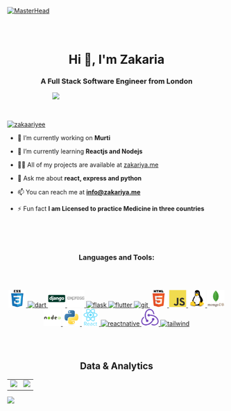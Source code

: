
[![MasterHead](https://www.sbr-technologies.com/wp-content/uploads/2021/06/mern.png)](https://zakariya.me)

<br />
<br />
<h1 align="center">Hi 👋, I'm Zakaria</h1>
<h3 align="center">A Full Stack Software Engineer from London</h3>
<img align="right" width="400" align="coding gif" src="https://lyshtechnology.com/admin/assets/img/animation_images/developer.gif">

<br />
<br />
<br />
<p align="left"> <a href="https://twitter.com/zakaariyee" target="blank"><img src="https://img.shields.io/twitter/follow/zakaariyee?logo=twitter&style=for-the-badge" alt="zakaariyee" /></a> </p>

- 🔭 I’m currently working on **Murti**

- 🌱 I’m currently learning **Reactjs and Nodejs**

- 👨‍💻 All of my projects are available at [zakariya.me](zakariya.me)

- 💬 Ask me about **react, express and python**

- 📫 You can reach me at **info@zakariya.me**

- ⚡ Fun fact **I am Licensed to practice Medicine in three countries**

<br />

<br />
<br />
<h3 align="center">Languages and Tools:</h3>
<br />
<br />
<p align="center"> <a href="https://www.w3schools.com/css/" target="_blank" rel="noreferrer"> <img src="https://raw.githubusercontent.com/devicons/devicon/master/icons/css3/css3-original-wordmark.svg" alt="css3" width="40" height="40"/> </a> <a href="https://dart.dev" target="_blank" rel="noreferrer"> <img src="https://www.vectorlogo.zone/logos/dartlang/dartlang-icon.svg" alt="dart" width="40" height="40"/> </a> <a href="https://www.djangoproject.com/" target="_blank" rel="noreferrer"> <img src="https://raw.githubusercontent.com/devicons/devicon/master/icons/django/django-original.svg" alt="django" width="40" height="40"/> </a> <a href="https://expressjs.com" target="_blank" rel="noreferrer"> <img src="https://raw.githubusercontent.com/devicons/devicon/master/icons/express/express-original-wordmark.svg" alt="express" width="40" height="40"/> </a> <a href="https://flask.palletsprojects.com/" target="_blank" rel="noreferrer"> <img src="https://www.vectorlogo.zone/logos/pocoo_flask/pocoo_flask-icon.svg" alt="flask" width="40" height="40"/> </a> <a href="https://flutter.dev" target="_blank" rel="noreferrer"> <img src="https://www.vectorlogo.zone/logos/flutterio/flutterio-icon.svg" alt="flutter" width="40" height="40"/> </a> <a href="https://git-scm.com/" target="_blank" rel="noreferrer"> <img src="https://www.vectorlogo.zone/logos/git-scm/git-scm-icon.svg" alt="git" width="40" height="40"/> </a> <a href="https://www.w3.org/html/" target="_blank" rel="noreferrer"> <img src="https://raw.githubusercontent.com/devicons/devicon/master/icons/html5/html5-original-wordmark.svg" alt="html5" width="40" height="40"/> </a> <a href="https://developer.mozilla.org/en-US/docs/Web/JavaScript" target="_blank" rel="noreferrer"> <img src="https://raw.githubusercontent.com/devicons/devicon/master/icons/javascript/javascript-original.svg" alt="javascript" width="40" height="40"/> </a> <a href="https://www.linux.org/" target="_blank" rel="noreferrer"> <img src="https://raw.githubusercontent.com/devicons/devicon/master/icons/linux/linux-original.svg" alt="linux" width="40" height="40"/> </a> <a href="https://www.mongodb.com/" target="_blank" rel="noreferrer"> <img src="https://raw.githubusercontent.com/devicons/devicon/master/icons/mongodb/mongodb-original-wordmark.svg" alt="mongodb" width="40" height="40"/> </a> <a href="https://nodejs.org" target="_blank" rel="noreferrer"> <img src="https://raw.githubusercontent.com/devicons/devicon/master/icons/nodejs/nodejs-original-wordmark.svg" alt="nodejs" width="40" height="40"/> </a> <a href="https://www.python.org" target="_blank" rel="noreferrer"> <img src="https://raw.githubusercontent.com/devicons/devicon/master/icons/python/python-original.svg" alt="python" width="40" height="40"/> </a> <a href="https://reactjs.org/" target="_blank" rel="noreferrer"> <img src="https://raw.githubusercontent.com/devicons/devicon/master/icons/react/react-original-wordmark.svg" alt="react" width="40" height="40"/> </a> <a href="https://reactnative.dev/" target="_blank" rel="noreferrer"> <img src="https://reactnative.dev/img/header_logo.svg" alt="reactnative" width="40" height="40"/> </a> <a href="https://redux.js.org" target="_blank" rel="noreferrer"> <img src="https://raw.githubusercontent.com/devicons/devicon/master/icons/redux/redux-original.svg" alt="redux" width="40" height="40"/> </a> <a href="https://tailwindcss.com/" target="_blank" rel="noreferrer"> <img src="https://www.vectorlogo.zone/logos/tailwindcss/tailwindcss-icon.svg" alt="tailwind" width="40" height="40"/> </a> </p>
<br />
<br />


<h2 align="center">Data & Analytics</h2>
<div align="center">
<table>
<tr>
<td width="50%">
<img src="http://github-readme-streak-stats.herokuapp.com?user=zakkariyaa&hide_border=true&date_format=M%20j%5B%2C%20Y%5D&ring=457b9d&sideNums=457b9d&sideLabels=2b2d42&background=FFFFFF00">
</td>
<td width="50%">
<img width="100%" src="https://github-readme-stats.vercel.app/api?username=zakkariyaa&bg_color=edf2f4&hide_border=true&text_color=457b9d&title_color=2b2d42&include_all_commits=true&count_private=true">
</table>
</div>
<img src="https://activity-graph.herokuapp.com/graph?username=zakkariyaa&bg_color=FFFFFF00&color=2b2d42&line=457b9d&point=2b2d42&hide_border=true&title_color=fa8b00">
